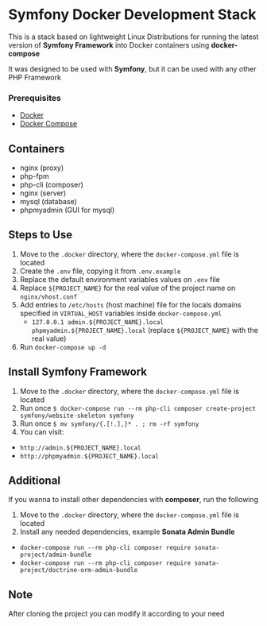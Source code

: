 # Symfony Docker Development Stack

This is a stack based on lightweight Linux Distributions for running the latest version of **Symfony Framework** into Docker containers using **docker-compose**

It was designed to be used with **Symfony**, but it can be used with any other PHP Framework

### Prerequisites

- [Docker](https://docs.docker.com/install/)
- [Docker Compose](https://docs.docker.com/compose/install/)

## Containers

- nginx (proxy)
- php-fpm
- php-cli (composer)
- nginx (server)
- mysql (database)
- phpmyadmin (GUI for mysql)

## Steps to Use

1. Move to the `.docker` directory, where the `docker-compose.yml` file is located
2. Create the `.env` file, copying it from `.env.example`
3. Replace the default environment variables values on `.env` file
4. Replace `${PROJECT_NAME}` for the real value of the project name on `nginx/vhost.conf`
5. Add entries to `/etc/hosts` (host machine) file for the locals domains specified in `VIRTUAL_HOST` variables inside `docker-compose.yml` 
    - `127.0.0.1 admin.${PROJECT_NAME}.local phpmyadmin.${PROJECT_NAME}.local` (replace `${PROJECT_NAME}` with the real value)
6. Run `docker-compose up -d` 

## Install Symfony Framework

1. Move to the `.docker` directory, where the `docker-compose.yml` file is located
2. Run once `$ docker-compose run --rm php-cli composer create-project symfony/website-skeleton symfony`
3. Run once `$ mv symfony/{.[!.],}* . ; rm -rf symfony`
4. You can visit: 
  - `http://admin.${PROJECT_NAME}.local` 
  - `http://phpmyadmin.${PROJECT_NAME}.local`

## Additional

If you wanna to install other dependencies with **composer**, run the following

1. Move to the `.docker` directory, where the `docker-compose.yml` file is located
2. Install any needed dependencies, example **Sonata Admin Bundle**
  - `docker-compose run --rm php-cli composer require sonata-project/admin-bundle`
  - `docker-compose run --rm php-cli composer require sonata-project/doctrine-orm-admin-bundle`

## Note

After cloning the project you can modify it according to your need